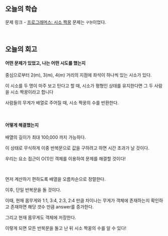 ## 오늘의 학습
문제 링크 - [프로그래머스: 시소 짝꿍](https://school.programmers.co.kr/learn/courses/30/lessons/152996)
문제는 `구현`이었다.

<br />

## 오늘의 회고
#### 어떤 문제가 있었고, 나는 어떤 시도를 했는지
중심으로부터 2(m), 3(m), 4(m) 거리의 지점에 좌석이 하나씩 있는 시소가 있다.

이 시소를 두 명이 마주 보고 탄다고 할 때, 시소가 평형인 상태를 유지한다면 그 두 사람을 시소 짝꿍이라고 합니다

사람들의 무게가 배열로 주어질 때, 시소 짝꿍의 수를 반환한다.

<br />

#### 어떻게 해결했는지
배열의 길이가 최대 100,000 까지 가능하다.

이 상태로 무식하게 이중 반복문으로 값을 구하려고 하면 시간 초과가 날 것이다.

우리는 요소 접근이 O(1)인 객체를 이용하여 문제를 해결할 것이다!

<br/>

먼저 계산하기 편하도록 배열을 오름차순으로 정렬한다.

이후, 단일 반복문을 돌 것이다. 

이때, 현재 몸무게와 1:1, 3:4, 2:3, 2:4 만큼 차이나는 무게가 객체에 존재하는지 확인하고 존재하면 해당 갯수 만큼 answer를 증가한다.

그리고 현재 몸무게도 객체에 저장한다.

이렇게 되면 모든 반복문을 돌고 난 뒤 시소 짝꿍의 수를 알 수 있다! 

